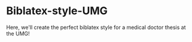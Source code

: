 # Biblatex-style-UMG
Here, we'll create the perfect biblatex style for a medical doctor thesis at the UMG!
